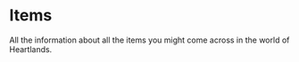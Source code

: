 # Items

All the information about all the items you might come across in the world of Heartlands.


